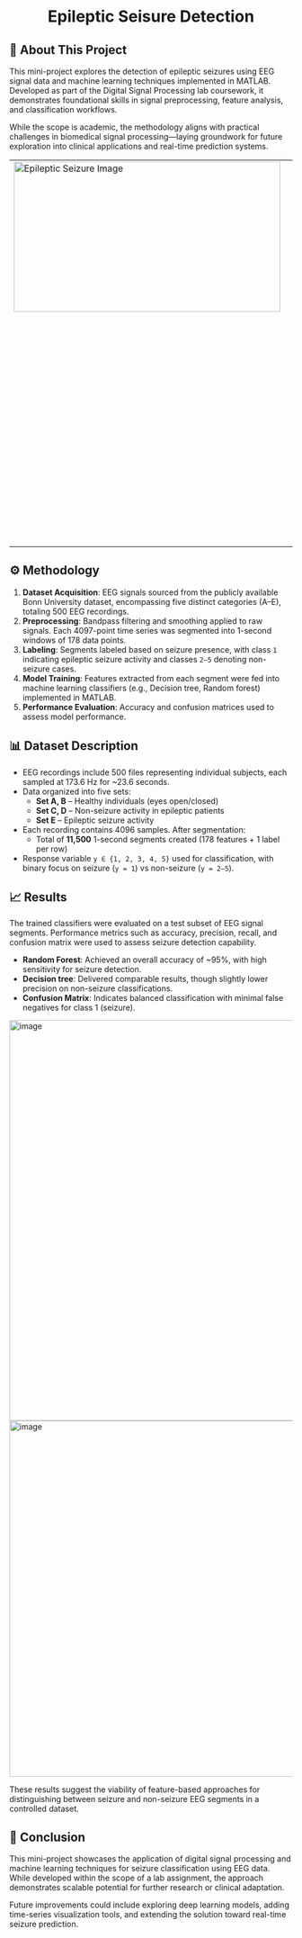<h1 align="center">Epileptic Seisure Detection</h1>

## 🧠 About This Project

This mini-project explores the detection of epileptic seizures using EEG signal data and machine learning techniques implemented in MATLAB. Developed as part of the Digital Signal Processing lab coursework, it demonstrates foundational skills in signal preprocessing, feature analysis, and classification workflows.

While the scope is academic, the methodology aligns with practical challenges in biomedical signal processing—laying groundwork for future exploration into clinical applications and real-time prediction systems.
<table>
  <tr>
    <td style="vertical-align: top;">
      <img width="474" height="267" alt="Epileptic Seizure Image" src="https://github.com/user-attachments/assets/2fc5ebf4-97b2-4ab5-b7cc-05038b0791ed" />
    </td>
    <td style="vertical-align: top; padding-left: 40px;">
      <strong>Epileptic Seizure:</strong><br>
      A transient occurrence of signs and/or symptoms caused by abnormal, excessive, or synchronous neuronal activity in the brain.<br><br>
      <strong>Epilepsy:</strong><br>
      A chronic neurological disorder marked by recurrent, unprovoked seizures. It reflects an enduring predisposition to generate epileptic seizures and is often accompanied by cognitive, psychological, and social consequences.
    </td>
  </tr>
</table>



## ⚙️ Methodology

1. **Dataset Acquisition**: EEG signals sourced from the publicly available Bonn University dataset, encompassing five distinct categories (A–E), totaling 500 EEG recordings.
2. **Preprocessing**: Bandpass filtering and smoothing applied to raw signals. Each 4097-point time series was segmented into 1-second windows of 178 data points.
3. **Labeling**: Segments labeled based on seizure presence, with class `1` indicating epileptic seizure activity and classes `2–5` denoting non-seizure cases.
4. **Model Training**: Features extracted from each segment were fed into machine learning classifiers (e.g., Decision tree, Random forest) implemented in MATLAB.
5. **Performance Evaluation**: Accuracy and confusion matrices used to assess model performance.

## 📊 Dataset Description

- EEG recordings include 500 files representing individual subjects, each sampled at 173.6 Hz for ~23.6 seconds.
- Data organized into five sets:
  - **Set A, B** – Healthy individuals (eyes open/closed)
  - **Set C, D** – Non-seizure activity in epileptic patients
  - **Set E** – Epileptic seizure activity
- Each recording contains 4096 samples. After segmentation:
  - Total of **11,500** 1-second segments created (178 features + 1 label per row)
- Response variable `y ∈ {1, 2, 3, 4, 5}` used for classification, with binary focus on seizure (`y = 1`) vs non-seizure (`y = 2–5`).

## 📈 Results

The trained classifiers were evaluated on a test subset of EEG signal segments. Performance metrics such as accuracy, precision, recall, and confusion matrix were used to assess seizure detection capability.

- **Random Forest**: Achieved an overall accuracy of ~95%, with high sensitivity for seizure detection.
- **Decision tree**: Delivered comparable results, though slightly lower precision on non-seizure classifications.
- **Confusion Matrix**: Indicates balanced classification with minimal false negatives for class 1 (seizure).

<img width="1215" height="712" alt="image" src="https://github.com/user-attachments/assets/fada55ef-ca7e-4891-b022-66b57005dbf6" />

<img width="1200" height="633" alt="image" src="https://github.com/user-attachments/assets/23fc3fba-8095-4419-9246-cc766a138e03" />

These results suggest the viability of feature-based approaches for distinguishing between seizure and non-seizure EEG segments in a controlled dataset.

## 🧾 Conclusion

This mini-project showcases the application of digital signal processing and machine learning techniques for seizure classification using EEG data. While developed within the scope of a lab assignment, the approach demonstrates scalable potential for further research or clinical adaptation.

Future improvements could include exploring deep learning models, adding time-series visualization tools, and extending the solution toward real-time seizure prediction.

